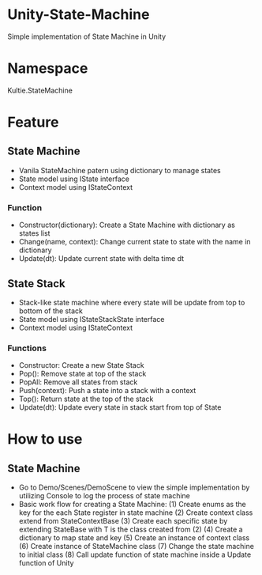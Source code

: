 # Unity-State-Machine
Simple implementation of State Machine in Unity
# Namespace
Kultie.StateMachine
# Feature
## State Machine
- Vanila StateMachine patern using dictionary to manage states
- State model using IState interface
- Context model using IStateContext
### Function
- Constructor(dictionary): Create a State Machine with dictionary as states list
- Change(name, context): Change current state to state with the name in dictionary
- Update(dt): Update current state with delta time dt

## State Stack
- Stack-like state machine where every state will be update from top to bottom of the stack
- State model using IStateStackState interface
- Context model using IStateContext
### Functions
- Constructor: Create a new State Stack 
- Pop(): Remove state at top of the stack
- PopAll: Remove all states from stack
- Push(context): Push a state into a stack with a context
- Top(): Return state at the top of the stack
- Update(dt): Update every state in stack start from top of State

# How to use
## State Machine
- Go to Demo/Scenes/DemoScene to view the simple implementation by utilizing Console to log the process of state machine
- Basic work flow for creating a State Machine:
    (1) Create enums as the key for the each State register in state machine
    (2) Create context class extend from StateContextBase
    (3) Create each specific state by extending StateBase<T> with T is the class created from (2)
    (4) Create a dictionary to map state and key
    (5) Create an instance of context class
    (6) Create instance of StateMachine class
    (7) Change the state machine to initial class
    (8) Call update function of state machine inside a Update function of Unity
